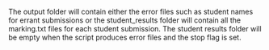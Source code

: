 The output folder will contain either the error files such as student names for errant submissions or the student_results folder will contain all the marking.txt files for each student submission. The student results folder will be empty when the script produces error files and the stop flag is set.
